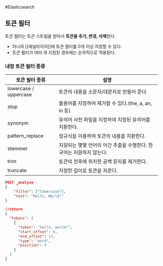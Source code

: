 #Elasticsearch 

## 토큰 필터
토큰 필터는 토큰 스트림을 받아서 **토큰을 추가, 변경, 삭제**한다.

+ 하나의 [[애널라이저]]에 토큰 필터를 0개 이상 지정할 수 있다.
+ 토큰 필터가 여러 개 지정된 경우에는 순차적으로 적용된다.

### 내장 토큰 필터 종류
| 토큰 필터 종류              | 설명                                      |
| --------------------- | --------------------------------------- |
| lowercase / uppercase | 토큰의 내용을 소문자/대문자로 만들어 준다.                |
| stop                  | 불용어를 지정하여 제거할 수 있다.(the, a, an, in 등)   |
| synonym               | 유의어 사전 파일을 지정하여 지정된 유의어를 치환한다.          |
| pattern_replace       | 정규식을 이용하여 토큰의 내용을 치환한다.                 |
| stemmer               | 지원되는 몇몇 언어의 어간 추출을 수행한다. 한국어는 지원하지 않는다. |
| trim                  | 토큰의 전후에 위치한 공백 문자를 제거한다.                |
| truncate              | 지정한 길이로 토큰을 자른다.                        |
```json
POST _analyze
{
	"filter": ["lowercase"],
	"text": "Hello, World!"
}

//return
{
  "tokens": [
    {
      "token": "hello, world!",
      "start_offset": 0,
      "end_offset": 13,
      "type": "word",
      "position": 0
    }
  ]
}
```